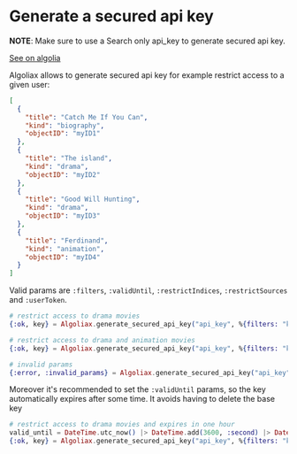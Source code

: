 # Generate a secured api key

**NOTE**: Make sure to use a Search only api_key to generate secured api key.

[See on algolia](https://www.algolia.com/doc/guides/security/api-keys/how-to/user-restricted-access-to-data/#generating-a-secured-api-key)

Algoliax allows to generate secured api key for example restrict access to a given user:

```json
[
  {
    "title": "Catch Me If You Can",
    "kind": "biography",
    "objectID": "myID1"
  },
  {
    "title": "The island",
    "kind": "drama",
    "objectID": "myID2"
  },
  {
    "title": "Good Will Hunting",
    "kind": "drama",
    "objectID": "myID3"
  },
  {
    "title": "Ferdinand",
    "kind": "animation",
    "objectID": "myID4"
  }
]
```

Valid params are `:filters`, `:validUntil`, `:restrictIndices`, `:restrictSources` and `:userToken`.

```elixir
# restrict access to drama movies
{:ok, key} = Algoliax.generate_secured_api_key("api_key", %{filters: "kind:drama"})

# restrict access to drama and animation movies
{:ok, key} = Algoliax.generate_secured_api_key("api_key", %{filters: "kind:drama OR kind:animation"})

# invalid params
{:error, :invalid_params} = Algoliax.generate_secured_api_key("api_key", %{whatever: "test:10"})
```

Moreover it's recommended to set the `:validUntil` params, so the key automatically expires after some time. It avoids having to delete the base key

```elixir
# restrict access to drama movies and expires in one hour
valid_until = DateTime.utc_now() |> DateTime.add(3600, :second) |> DateTime.to_unix()
{:ok, key} = Algoliax.generate_secured_api_key("api_key", %{filters: "kind:drama", validUntil: valid_until})
```
